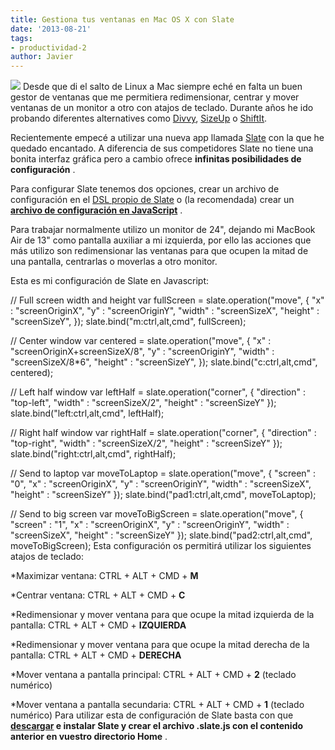 ```yaml
---
title: Gestiona tus ventanas en Mac OS X con Slate
date: '2013-08-21'
tags:
- productividad-2
author: Javier
---
```


![](https://diacode-blog.s3-eu-west-1.amazonaws.com/2013/08/windows1.png)
Desde que di el salto de Linux a Mac siempre eché en falta un buen gestor de ventanas que me permitiera redimensionar, centrar y mover ventanas de un monitor a otro con atajos de teclado. Durante años he ido probando diferentes alternatives como 
[Divvy](http://mizage.com/divvy/), 
[SizeUp](http://www.irradiatedsoftware.com/sizeup/) o 
[ShiftIt](https://github.com/fikovnik/ShiftIt).

Recientemente empecé a utilizar una nueva app llamada 
[Slate](https://github.com/jigish/slate) con la que he quedado encantado. A diferencia de sus competidores Slate no tiene una bonita interfaz gráfica pero a cambio ofrece 
**infinitas posibilidades de configuración**
.


Para configurar Slate tenemos dos opciones, crear un archivo de configuración en el 
[DSL propio de Slate](https://github.com/jigish/slate/blob/master/Slate/default.slate) o (la recomendada) crear un 
**[archivo de configuración en JavaScript](https://github.com/jigish/slate/wiki/JavaScript-Configs)**
.

Para trabajar normalmente utilizo un monitor de 24", dejando mi MacBook Air de 13" como pantalla auxiliar a mi izquierda, por ello las acciones que más utilizo son redimensionar las ventanas para que ocupen la mitad de una pantalla, centrarlas o moverlas a otro monitor.

Esta es mi configuración de Slate en Javascript:

// Full screen width and height
var fullScreen = slate.operation("move", {
  "x"       : "screenOriginX",
  "y"       : "screenOriginY",
  "width"   : "screenSizeX",
  "height"  : "screenSizeY",
});
slate.bind("m:ctrl,alt,cmd", fullScreen);

// Center window
var centered = slate.operation("move", {
  "x"       : "screenOriginX+screenSizeX/8",
  "y"       : "screenOriginY",
  "width"   : "screenSizeX/8*6",
  "height"  : "screenSizeY",
});
slate.bind("c:ctrl,alt,cmd", centered);

// Left half window
var leftHalf = slate.operation("corner", {
  "direction" : "top-left",
  "width"     : "screenSizeX/2",
  "height"    : "screenSizeY"
});
slate.bind("left:ctrl,alt,cmd", leftHalf);

// Right half window
var rightHalf = slate.operation("corner", {
  "direction" : "top-right",
  "width"     : "screenSizeX/2",
  "height"    : "screenSizeY"
});
slate.bind("right:ctrl,alt,cmd", rightHalf);

// Send to laptop
var moveToLaptop = slate.operation("move", {
  "screen"  : "0",
  "x"       : "screenOriginX",
  "y"       : "screenOriginY",
  "width"   : "screenSizeX",
  "height"  : "screenSizeY"
});
slate.bind("pad1:ctrl,alt,cmd", moveToLaptop);

// Send to big screen
var moveToBigScreen = slate.operation("move", {
  "screen"  : "1",
  "x"       : "screenOriginX",
  "y"       : "screenOriginY",
  "width"   : "screenSizeX",
  "height"  : "screenSizeY"
});
slate.bind("pad2:ctrl,alt,cmd", moveToBigScreen);
Esta configuración os permitirá utilizar los siguientes atajos de teclado:

*Maximizar ventana:
CTRL + ALT + CMD + 
**M**

	
*Centrar ventana:
CTRL + ALT + CMD + 
**C**

	
*Redimensionar y mover ventana para que ocupe la mitad izquierda de la pantalla:
CTRL + ALT + CMD + 
**IZQUIERDA**

	
*Redimensionar y mover ventana para que ocupe la mitad derecha de la pantalla:
CTRL + ALT + CMD + 
**DERECHA**

	
*Mover ventana a pantalla principal:
CTRL + ALT + CMD + 
**2**
 (teclado numérico)

	
*Mover ventana a pantalla secundaria:
CTRL + ALT + CMD + 
**1**
 (teclado numérico)
Para utilizar esta de configuración de Slate basta con que 
**[descargar](https://github.com/jigish/slate/archive/master.zip) e instalar Slate y crear el archivo 
.slate.js con el contenido anterior en vuestro directorio Home**
.
